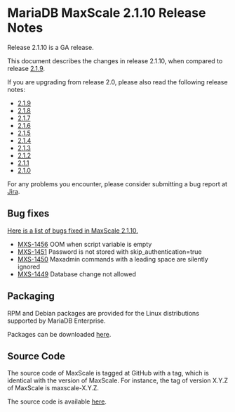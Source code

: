 # MariaDB MaxScale 2.1.10 Release Notes

Release 2.1.10 is a GA release.

This document describes the changes in release 2.1.10, when compared
to release [2.1.9](MaxScale-2.1.9-Release-Notes.md).

If you are upgrading from release 2.0, please also read the following
release notes:

* [2.1.9](./MaxScale-2.1.9-Release-Notes.md)
* [2.1.8](./MaxScale-2.1.8-Release-Notes.md)
* [2.1.7](./MaxScale-2.1.7-Release-Notes.md)
* [2.1.6](./MaxScale-2.1.6-Release-Notes.md)
* [2.1.5](./MaxScale-2.1.5-Release-Notes.md)
* [2.1.4](./MaxScale-2.1.4-Release-Notes.md)
* [2.1.3](./MaxScale-2.1.3-Release-Notes.md)
* [2.1.2](./MaxScale-2.1.2-Release-Notes.md)
* [2.1.1](./MaxScale-2.1.1-Release-Notes.md)
* [2.1.0](./MaxScale-2.1.0-Release-Notes.md)

For any problems you encounter, please consider submitting a bug report at
[Jira](https://jira.mariadb.org).

## Bug fixes

[Here is a list of bugs fixed in MaxScale 2.1.10.](https://jira.mariadb.org/issues/?jql=project%20%3D%20MXS%20AND%20issuetype%20%3D%20Bug%20AND%20status%20%3D%20Closed%20AND%20fixVersion%20%3D%202.1.10)

* [MXS-1456](https://jira.mariadb.org/browse/MXS-1456) OOM when script variable is empty
* [MXS-1451](https://jira.mariadb.org/browse/MXS-1451) Password is not stored with skip_authentication=true
* [MXS-1450](https://jira.mariadb.org/browse/MXS-1450) Maxadmin commands with a leading space are silently ignored
* [MXS-1449](https://jira.mariadb.org/browse/MXS-1449) Database change not allowed

## Packaging

RPM and Debian packages are provided for the Linux distributions supported by
MariaDB Enterprise.

Packages can be downloaded [here](https://mariadb.com/resources/downloads).

## Source Code

The source code of MaxScale is tagged at GitHub with a tag, which is identical
with the version of MaxScale. For instance, the tag of version X.Y.Z of MaxScale
is maxscale-X.Y.Z.

The source code is available [here](https://github.com/mariadb-corporation/MaxScale).
